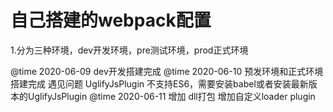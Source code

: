 # 自己搭建的webpack配置

 1.分为三种环境，dev开发环境，pre测试环境，prod正式环境


@time  2020-06-09
dev开发搭建完成
@time  2020-06-10
预发环境和正式环境搭建完成
遇见问题  UglifyJsPlugin 不支持ES6，需要安装babel或者安装最新版本的UglifyJsPlugin
@time  2020-06-11
增加 dll打包  增加自定义loader plugin
